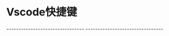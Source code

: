 # Vscode快捷键
<CodeSwitcher :languages="{mac:'MacOs',win:'Windows'}">
--------------------------------
<template v-slot:mac>
 <iframe  
 height=850 
 width=100% 
 src="/html/vscode/mac.html"  
 frameborder=0  
 allowfullscreen>
 </iframe>
</template>
<template v-slot:win>

 <iframe  
 height=850 
 width=100% 
 src="/html/vscode/windows.html"  
 frameborder=0  
 allowfullscreen>
 </iframe>

</template>
--------------------------------
</CodeSwitcher>

